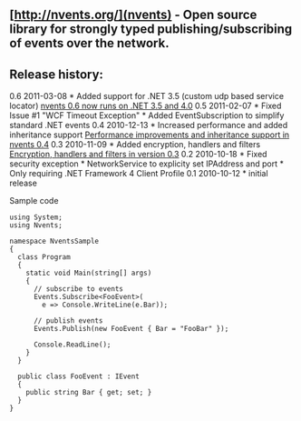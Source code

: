 [http://nvents.org/](nvents) - Open source library for strongly typed publishing/subscribing of events over the network.
----------------
Release history:
----------------
 0.6 2011-03-08
	* Added support for .NET 3.5 (custom udp based service locator) [nvents 0.6 now runs on .NET 3.5 and 4.0](http://nvents.org/post/2011/03/09/nvents-06-now-runs-on-NET-35-and-40.aspx)
 0.5 2011-02-07
	* Fixed Issue #1 "WCF Timeout Exception"
	* Added EventSubscription<TEvent> to simplify standard .NET events
 0.4 2010-12-13
	* Increased performance and added inheritance support [Performance improvements and inheritance support in nvents 0.4](http://nvents.org/post/2010/12/13/Performance-improvements-and-inheritance-support-in-nvents-04.aspx)
 0.3 2010-11-09
	* Added encryption, handlers and filters [Encryption, handlers and filters in version 0.3](http://nvents.org/post/2010/11/09/Encryption-handlers-and-filters-in-version-03.aspx)
 0.2 2010-10-18
	* Fixed security exception
	* NetworkService to explicity set IPAddress and port
	* Only requiring .NET Framework 4 Client Profile
 0.1 2010-10-12
	* initial release


Sample code

	using System;
	using Nvents;
	
	namespace NventsSample
	{
	  class Program
	  {
		static void Main(string[] args)
		{
		  // subscribe to events
		  Events.Subscribe<FooEvent>(
			e => Console.WriteLine(e.Bar));

		  // publish events
		  Events.Publish(new FooEvent { Bar = "FooBar" });

		  Console.ReadLine();
		}
	  }

	  public class FooEvent : IEvent
	  {
		public string Bar { get; set; }
	  }
	}